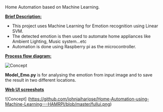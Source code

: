 
<h> Home Automation based on Machine Learning. </h>

<b> <u> Brief Description: </u></b>
- This project uses Machine Learning for Emotion recognition using Linear SVM.
- The detected emotion is then used to automate home appliances like Ambient Lighting, Music system...etc
- Automation is done using Raspberry pi as the microcontroller.

<b> <u> Process flow diagram: </u> </b> 

![Concept](https://github.com/johnjaiharjose/HAML/blob/master/blockdiagram.png)



<b>Model_Emo.py</b> is for analysing the emotion from input image and to save the result in two different locations.

<b> <u> Web UI screeshots </u> </b>

![Concept] (https://github.com/johnjaiharjose/Home-Automation-using-Machine-Learning---HAMRPI/blob/master/fullui.png)

